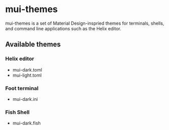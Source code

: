 # mui-themes

mui-themes is a set of Material Design-inspried themes for terminals, shells, and command line applications such as the Helix editor.

## Available themes

### Helix editor

- mui-dark.toml
- mui-light.toml

### Foot terminal

- mui-dark.ini

### Fish Shell

- mui-dark.fish
